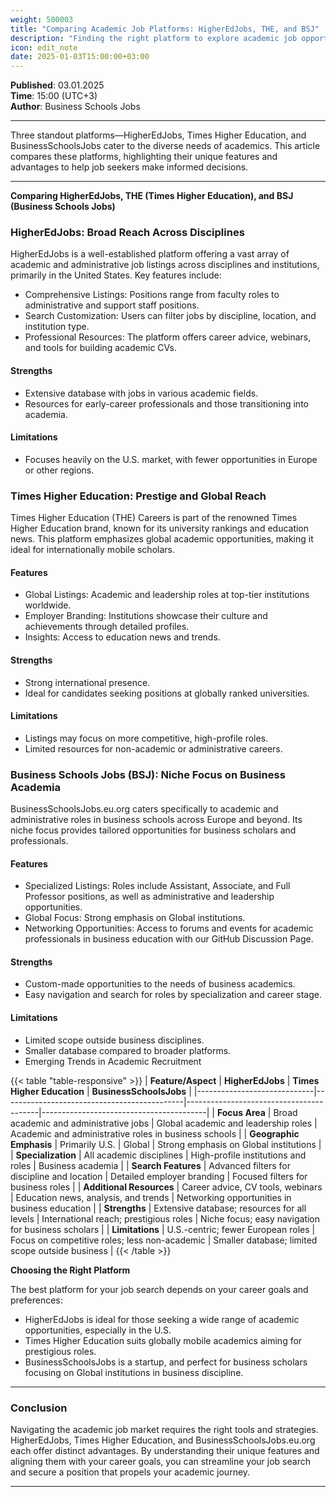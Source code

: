 ```yaml
---
weight: 500003
title: "Comparing Academic Job Platforms: HigherEdJobs, THE, and BSJ"
description: "Finding the right platform to explore academic job opportunities is a crucial step for professionals aiming to advance their careers."
icon: edit_note
date: 2025-01-03T15:00:00+03:00
---
```


**Published**: 03.01.2025 <br> **Time**: 15:00 (UTC+3) <br> **Author**: Business Schools Jobs

---

Three standout platforms—HigherEdJobs, Times Higher Education, and BusinessSchoolsJobs cater to the diverse needs of academics. This article compares these platforms, highlighting their unique features and advantages to help job seekers make informed decisions.

---

**Comparing HigherEdJobs, THE (Times Higher Education), and BSJ (Business Schools Jobs)**

### HigherEdJobs: Broad Reach Across Disciplines
HigherEdJobs is a well-established platform offering a vast array of academic and administrative job listings across disciplines and institutions, primarily in the United States. Key features include:
- Comprehensive Listings: Positions range from faculty roles to administrative and support staff positions.
- Search Customization: Users can filter jobs by discipline, location, and institution type.
- Professional Resources: The platform offers career advice, webinars, and tools for building academic CVs.

#### Strengths
- Extensive database with jobs in various academic fields.
- Resources for early-career professionals and those transitioning into academia.

#### Limitations
- Focuses heavily on the U.S. market, with fewer opportunities in Europe or other regions.

### Times Higher Education: Prestige and Global Reach
Times Higher Education (THE) Careers is part of the renowned Times Higher Education brand, known for its university rankings and education news. This platform emphasizes global academic opportunities, making it ideal for internationally mobile scholars.

#### Features
- Global Listings: Academic and leadership roles at top-tier institutions worldwide.
- Employer Branding: Institutions showcase their culture and achievements through detailed profiles.
- Insights: Access to education news and trends.

#### Strengths
- Strong international presence.
- Ideal for candidates seeking positions at globally ranked universities.

#### Limitations
- Listings may focus on more competitive, high-profile roles.
- Limited resources for non-academic or administrative careers.

### Business Schools Jobs (BSJ): Niche Focus on Business Academia
BusinessSchoolsJobs.eu.org caters specifically to academic and administrative roles in business schools across Europe and beyond. Its niche focus provides tailored opportunities for business scholars and professionals.

#### Features
- Specialized Listings: Roles include Assistant, Associate, and Full Professor positions, as well as administrative and leadership opportunities.
- Global Focus: Strong emphasis on Global institutions.
- Networking Opportunities: Access to forums and events for academic professionals in business education with our GitHub Discussion Page.

#### Strengths
- Custom-made opportunities to the needs of business academics.
- Easy navigation and search for roles by specialization and career stage.

#### Limitations
- Limited scope outside business disciplines.
- Smaller database compared to broader platforms.
- Emerging Trends in Academic Recruitment

{{< table "table-responsive" >}}
| **Feature/Aspect**          | **HigherEdJobs**                            | **Times Higher Education**             | **BusinessSchoolsJobs**          |
|-----------------------------|---------------------------------------------|-----------------------------------------|-----------------------------------------|
| **Focus Area**              | Broad academic and administrative jobs     | Global academic and leadership roles   | Academic and administrative roles in business schools |
| **Geographic Emphasis**     | Primarily U.S.                             | Global                                 | Strong emphasis on Global institutions   |
| **Specialization**          | All academic disciplines                   | High-profile institutions and roles    | Business academia                       |
| **Search Features**         | Advanced filters for discipline and location | Detailed employer branding           | Focused filters for business roles      |
| **Additional Resources**    | Career advice, CV tools, webinars          | Education news, analysis, and trends   | Networking opportunities in business education |
| **Strengths**               | Extensive database; resources for all levels | International reach; prestigious roles | Niche focus; easy navigation for business scholars |
| **Limitations**             | U.S.-centric; fewer European roles         | Focus on competitive roles; less non-academic | Smaller database; limited scope outside business |
{{< /table >}}

**Choosing the Right Platform**

The best platform for your job search depends on your career goals and preferences:
- HigherEdJobs is ideal for those seeking a wide range of academic opportunities, especially in the U.S.
- Times Higher Education suits globally mobile academics aiming for prestigious roles.
- BusinessSchoolsJobs is a startup, and perfect for business scholars focusing on Global institutions in business discipline.

---

### Conclusion
Navigating the academic job market requires the right tools and strategies. HigherEdJobs, Times Higher Education, and BusinessSchoolsJobs.eu.org each offer distinct advantages. By understanding their unique features and aligning them with your career goals, you can streamline your job search and secure a position that propels your academic journey.

---
